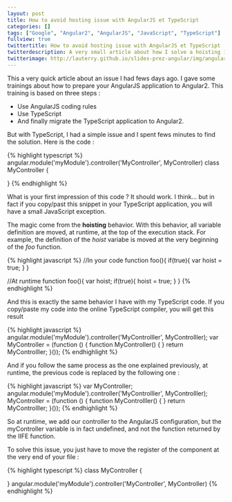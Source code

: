 ```yaml
---
layout: post
title: How to avoid hosting issue with AngularJS et TypeScript
categories: []
tags: ["Google", "Angular2", "AngularJS", "JavaScript", "TypeScript"]
fullview: true
twittertitle: How to avoid hosting issue with AngularJS et TypeScript
twitterdescription: A very small article about how I solve a hoisting issue with my AngularJS-TypeScript application
twitterimage: http://lauterry.github.io/slides-prez-angular/img/angularjs.png
---
```


This a very quick article about an issue I had fews days ago. I gave some trainings about how to prepare your AngularJS application to Angular2. 
This training is based on three steps : 
  - Use AngularJS coding rules
  - Use TypeScript
  - And finally migrate the TypeScript application to Angular2. 

But with TypeScript, I had a simple issue and I spent fews minutes to find the solution. Here is the code : 

{% highlight typescript %}
angular.module('myModule').controller('MyController', MyController)
class MyController {

}
{% endhighlight %}


What is your first impression of this code ? It should work. I think... but in fact if you copy/past this snippet in 
your TypeScript application, you will have a small JavaScript exception. 

The magic come from the **hoisting** behavior. With this behavior, all variable definition are moved, at runtime, at the top of the execution stack. For example, 
the definition of the *hoist* variabe is moved at the very beginning of the *foo* function. 

{% highlight javascript %}
//In your code
function foo(){
  if(true){
    var hoist = true;
  }
}

//At runtime
function foo(){
  var hoist;
  if(true){
    hoist = true;
  }
}
{% endhighlight %}


And this is exactly the same behavior I have with my TypeScript code. If you copy/paste my code into the online TypeScript compiler, you will get this result 

{% highlight javascript %}
angular.module('myModule').controller('MyControlller', MyControlller);
var MyController = (function () {
    function MyController() {
    }
    return MyControlller;
}());
{% endhighlight %}

And if you follow the same process as the one explained previously, at runtime, the previous code is replaced by the following one : 

{% highlight javascript %}
var MyController;
angular.module('myModule').controller('MyControlller', MyControlller);
MyController = (function () {
    function MyControlller() {
    }
    return MyControlller;
}());
{% endhighlight %}

So at runtime, we add our controller to the AngularJS configuration, but the myController variable is in fact undefined, and not the function returned by the IIFE function. 

To solve this issue, you just have to move the register of the component at the very end of your file : 

{% highlight typescript %}
class MyController {

}
angular.module('myModule').controller('MyController', MyController)
{% endhighlight %}
